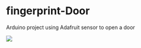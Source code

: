 # fingerprint-Door
Arduino project using Adafruit sensor to open a door

<img src="./fingerprint-Door/Custo.png"></img>
